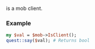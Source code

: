 is a mob client.
### Example

```perl
my $val = $mob->IsClient();
quest::say($val); # Returns bool
```